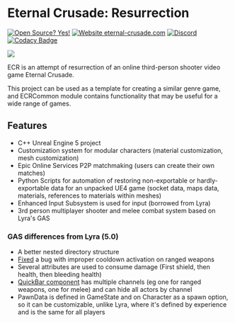 # Eternal Crusade: Resurrection

[![Open Source? Yes!](https://badgen.net/badge/Open%20Source%20%3F/Yes%21/blue?icon=github)](https://github.com/JediKnightChan/EternalCrusadeResurrection/)
[![Website eternal-crusade.com](https://img.shields.io/website-up-down-green-red/https/eternal-crusade.com.svg)](https://eternal-crusade.com/)
[![Discord](https://badgen.net/badge/icon/discord?icon=discord&label)](https://discord.gg/Jzs3Bp3WCK)
[![Codacy Badge](https://app.codacy.com/project/badge/Grade/1e8058e9e34c44f88a501d0dff789ea0)](https://www.codacy.com/gh/JediKnightChan/EternalCrusadeResurrection/dashboard?utm_source=github.com&amp;utm_medium=referral&amp;utm_content=JediKnightChan/EternalCrusadeResurrection&amp;utm_campaign=Badge_Grade)

![](https://eternal-crusade.com/dist/images/ec.webp)

ECR is an attempt of resurrection of an online third-person shooter video game Eternal Crusade.

This project can be used as a template for creating a similar genre game, and ECRCommon module contains functionality
that may be useful for a wide range of games.

## Features
-   C++ Unreal Engine 5 project
-   Customization system for modular characters (material customization, mesh customization)
-   Epic Online Services P2P matchmaking (users can create their own matches)
-   Python Scripts for automation of restoring non-exportable or hardly-exportable data for an unpacked UE4 game (socket data, maps data, materials, references to materials within meshes)
-   Enhanced Input Subsystem is used for input (borrowed from Lyra)
-   3rd person multiplayer shooter and melee combat system based on Lyra's GAS

### GAS differences from Lyra (5.0)
-   A better nested directory structure
-   [Fixed](https://github.com/JediKnightChan/EternalCrusadeResurrection/commit/2990e9dba32ed76332775ed27df2977768a5d257) a bug with improper cooldown activation on ranged weapons
-   Several attributes are used to consume damage (First shield, then health, then bleeding health)
-   [QuickBar component](https://github.com/JediKnightChan/EternalCrusadeResurrection/blob/master/Source/ECR/Public/Gameplay/Equipment/ECRQuickBarComponent.h) has multiple channels (eg one for ranged weapons, one for melee) and can hide all actors by channel
-   PawnData is defined in GameState and on Character as a spawn option, so it can be customizable, unlike Lyra, where it's defined by experience and is the same for all players
